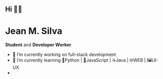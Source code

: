 ## Hi 🙋‍♂️
# Jean M. Silva
**Student** and **Developer Worker**.
- 🔭 I’m currently working on full-stack development
- 🌱 I’m currently learning
  🐍Python | 🐢JavaScript | ☕Java | 🌐WEB | 🖼️UI-UX
- 


<!--
**Jeanmenezzes/Jeanmenezzes** is a ✨ _special_ ✨ repository because its `README.md` (this file) appears on your GitHub profile.

Here are some ideas to get you started:

 ...
 ...
- 👯 I’m looking to collaborate on ...
- 🤔 I’m looking for help with ...
- 💬 Ask me about ...
- 📫 How to reach me: ...
- ⚡ Fun fact: ...
-->

